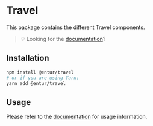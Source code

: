 # Travel

This package contains the different Travel components.

> 💡 Looking for the [documentation](https://design.entur.org/komponenter/reise/travelheader)?

## Installation

```sh
npm install @entur/travel
# or if you are using Yarn:
yarn add @entur/travel
```

## Usage

Please refer to the [documentation](https://design.entur.org/komponenter/reise/travelheader) for usage information.
